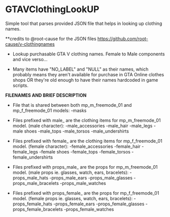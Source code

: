 # GTAVClothingLookUP
Simple tool that parses provided JSON file that helps in looking up clothing names.

**credits to @root-cause for the JSON files
https://github.com/root-cause/v-clothingnames

* Lookup purchasable GTA V clothing names. Female to Male components and vice verso...

* Many items have "NO_LABEL" and "NULL" as their names, which probably means they aren't available for purchase in 
GTA Online clothes shops OR they're old enough to have their names hardcoded in game scripts.

**FILENAMES AND BRIEF DESCRIPTION**

* File that is shared between both mp_m_freemode_01 and mp_f_freemode_01 models:
        -masks

* Files prefixed with male_ are the clothing items for mp_m_freemode_01 model. (male character):
        -male_accessories   -male_hair  -male_legs  -male shoes -male_tops  -male_torsos    -male_undershirts

* Files prefixed with female_ are the clothing items for mp_f_freemode_01 model. (female character):
        -female_accessories   -female_hair  -female_legs  -female shoes -female_tops  -female_torsos    -female_undershirts

* Files prefixed with props_male_ are the props for mp_m_freemode_01 model. (male props ie. glasses, watch, ears, bracelets):
        -props_male_hats    -props_male_ears    -props_male_glasses     -props_male_bracelets   -props_male_watches

* Files prefixed with props_female_ are the props for mp_f_freemode_01 model. (female props ie. glasses, watch, ears, bracelets):
        -props_female_hats    -props_female_ears    -props_female_glasses     -props_female_bracelets   -props_female_watches
